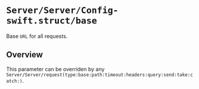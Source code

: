 # ``Server/Server/Config-swift.struct/base``

Base `URL` for all requests.

## Overview

This parameter can be overriden by any ``Server/Server/request(type:base:path:timeout:headers:query:send:take:catch:)``.
